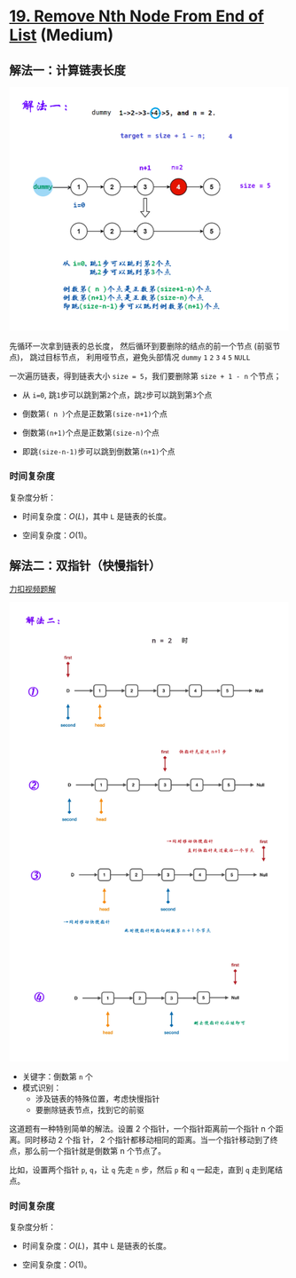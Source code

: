 # [19. Remove Nth Node From End of List](https://leetcode.com/problems/remove-nth-node-from-end-of-list/) (Medium)

## 解法一：计算链表长度

![solve1](https://raw.githubusercontent.com/KimmiGYH/LeetCode_Notes_Public/master/Section05_Solutions/0019_Remove%20Nth%20Node%20From%20End%20of%20List%20%E5%88%A0%E9%99%A4%E9%93%BE%E8%A1%A8%E7%9A%84%E5%80%92%E6%95%B0%E7%AC%ACN%E4%B8%AA%E8%8A%82%E7%82%B9/solve_1.png)

先循环⼀次拿到链表的总⻓度，
然后循环到要删除的结点的前⼀个节点 (前驱节点)，
跳过目标节点，
利用哑节点，避免头部情况
`dummy`     `1`     `2`     `3`     `4`     `5`     `NULL`

一次遍历链表，得到链表大小 `size = 5`，我们要删除第 `size + 1 - n` 个节点；



- 从 `i=0`, 跳`1`步可以跳到第`2`个点，跳`2`步可以跳到第`3`个点

- 倒数第`( n )`个点是正数第`(size-n+1)`个点

- 倒数第`(n+1)`个点是正数第`(size-n)`个点

- 即跳`(size-n-1)`步可以跳到倒数第`(n+1)`个点

### 时间复杂度

复杂度分析：

- 时间复杂度：$O(L)$，其中 `L` 是链表的长度。

- 空间复杂度：$O(1)$。


## 解法二：双指针（快慢指针）

[力扣视频题解](https://leetcode-cn.com/problems/remove-nth-node-from-end-of-list/solution/shan-chu-lian-biao-de-dao-shu-di-nge-jie-dian-b-61/)

![solve2](https://raw.githubusercontent.com/KimmiGYH/LeetCode_Notes_Public/master/Section05_Solutions/0019_Remove%20Nth%20Node%20From%20End%20of%20List%20%E5%88%A0%E9%99%A4%E9%93%BE%E8%A1%A8%E7%9A%84%E5%80%92%E6%95%B0%E7%AC%ACN%E4%B8%AA%E8%8A%82%E7%82%B9/solve_2.png)

- 关键字：倒数第 `n` 个
- 模式识别：
  - 涉及链表的特殊位置，考虑快慢指针
  - 要删除链表节点，找到它的前驱


这道题有⼀种特别简单的解法。设置 2 个指针，⼀个指针距离前⼀个指针 n 个距离。同时移动 2 个指
针， 2 个指针都移动相同的距离。当⼀个指针移动到了终点，那么前⼀个指针就是倒数第 n 个节点了。  

比如，设置两个指针 `p`, `q`，让 `q` 先走 `n` 步，然后 `p` 和 `q` 一起走，直到 `q` 走到尾结点。

### 时间复杂度

复杂度分析：

- 时间复杂度：$O(L)$，其中 `L` 是链表的长度。

- 空间复杂度：$O(1)$。